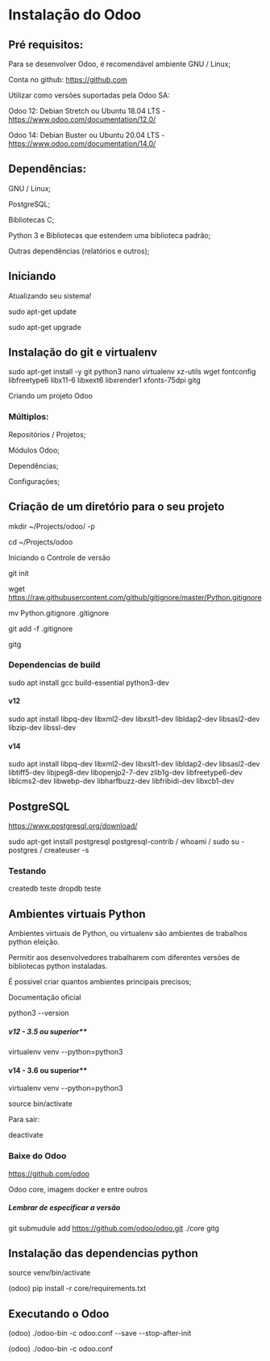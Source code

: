 # Instalação do Odoo 
## Pré requisitos: 

Para se desenvolver Odoo, é recomendável ambiente GNU / Linux;

Conta no github: https://github.com

Utilizar como versões suportadas pela Odoo SA:

Odoo 12: Debian Stretch ou Ubuntu 18.04 LTS - https://www.odoo.com/documentation/12.0/

Odoo 14: Debian Buster ou Ubuntu 20.04 LTS - https://www.odoo.com/documentation/14.0/

## Dependências: 

GNU / Linux;

PostgreSQL;

Bibliotecas C;

Python 3 e Bibliotecas que estendem uma biblioteca padrão;

Outras dependências (relatórios e outros);

## Iniciando 

Atualizando seu sistema!

sudo apt-get update

sudo apt-get upgrade

## Instalação do git e virtualenv

sudo apt-get install -y git python3 nano virtualenv xz-utils wget fontconfig libfreetype6 libx11-6 libxext6 libxrender1 xfonts-75dpi gitg
    
Criando um projeto Odoo

### Múltiplos:

Repositórios / Projetos;

Módulos Odoo;

Dependências;

Configurações;

## Criação de um diretório para o seu projeto 
mkdir ~/Projects/odoo/ -p

cd ~/Projects/odoo

Iniciando o Controle de versão 

git init

wget https://raw.githubusercontent.com/github/gitignore/master/Python.gitignore

mv Python.gitignore .gitignore

git add -f .gitignore

gitg

### Dependencias de build 

sudo apt install gcc build-essential python3-dev

#### v12

sudo apt install libpq-dev libxml2-dev libxslt1-dev libldap2-dev libsasl2-dev \
     libzip-dev libssl-dev

#### v14

sudo apt install libpq-dev libxml2-dev libxslt1-dev libldap2-dev libsasl2-dev libtiff5-dev libjpeg8-dev libopenjp2-7-dev zlib1g-dev libfreetype6-dev liblcms2-dev libwebp-dev libharfbuzz-dev libfribidi-dev libxcb1-dev

## PostgreSQL 

https://www.postgresql.org/download/

sudo apt-get install postgresql postgresql-contrib /
whoami /
sudo su - postgres /
createuser -s <USUARIO>

###  Testando
 
createdb teste
dropdb teste

##  Ambientes virtuais Python 

Ambientes virtuais de Python, ou virtualenv são ambientes de trabalhos python eleição.

Permitir aos desenvolvedores trabalharem com diferentes versões de bibliotecas python instaladas.

É possivel criar quantos ambientes principais precisos;

Documentação oficial

python3 --version

##### v12 - 3.5 ou superior**

virtualenv venv --python=python3

#### v14 - 3.6 ou superior**

virtualenv venv --python=python3

source bin/activate

Para sair:

deactivate

### Baixe do Odoo 
https://github.com/odoo

Odoo core, imagem docker e entre outros

##### Lembrar de especificar a versão
git submudule add https://github.com/odoo/odoo.git ./core
gitg

##  Instalação das dependencias python 

source venv/bin/activate
    
(odoo) pip install -r core/requirements.txt

##  Executando o Odoo 

(odoo) ./odoo-bin -c odoo.conf --save --stop-after-init

(odoo) ./odoo-bin -c odoo.conf
